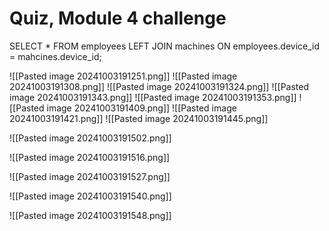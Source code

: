 # Quiz, Module 4 challenge

SELECT \* FROM employees LEFT JOIN machines ON employees.device\_id = mahcines.device\_id;

!\[\[Pasted image 20241003191251.png]] !\[\[Pasted image 20241003191308.png]] !\[\[Pasted image 20241003191324.png]] !\[\[Pasted image 20241003191343.png]] !\[\[Pasted image 20241003191353.png]] !\[\[Pasted image 20241003191409.png]] !\[\[Pasted image 20241003191421.png]] !\[\[Pasted image 20241003191445.png]]

!\[\[Pasted image 20241003191502.png]]

!\[\[Pasted image 20241003191516.png]]

!\[\[Pasted image 20241003191527.png]]

!\[\[Pasted image 20241003191540.png]]

!\[\[Pasted image 20241003191548.png]]
